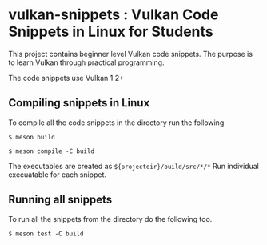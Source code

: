# vulkan-snippets : Vulkan Code Snippets in Linux for Students


This project contains beginner level Vulkan code snippets. The purpose is to learn Vulkan through
practical programming. 

The code snippets use Vulkan 1.2+

## Compiling snippets in Linux

To compile all the code snippets in the directory run the following

```
$ meson build

$ meson compile -C build
```

The executables are created as ```${projectdir}/build/src/*/*```
Run individual execuatable for each snippet.

## Running all snippets

To run all the snippets from the directory do the following too.
```
$ meson test -C build
```
